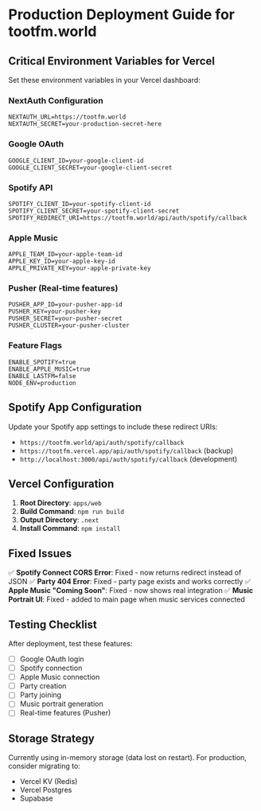 # Production Deployment Guide for tootfm.world

## Critical Environment Variables for Vercel

Set these environment variables in your Vercel dashboard:

### NextAuth Configuration
```
NEXTAUTH_URL=https://tootfm.world
NEXTAUTH_SECRET=your-production-secret-here
```

### Google OAuth
```
GOOGLE_CLIENT_ID=your-google-client-id
GOOGLE_CLIENT_SECRET=your-google-client-secret
```

### Spotify API
```
SPOTIFY_CLIENT_ID=your-spotify-client-id
SPOTIFY_CLIENT_SECRET=your-spotify-client-secret
SPOTIFY_REDIRECT_URI=https://tootfm.world/api/auth/spotify/callback
```

### Apple Music
```
APPLE_TEAM_ID=your-apple-team-id
APPLE_KEY_ID=your-apple-key-id
APPLE_PRIVATE_KEY=your-apple-private-key
```

### Pusher (Real-time features)
```
PUSHER_APP_ID=your-pusher-app-id
PUSHER_KEY=your-pusher-key
PUSHER_SECRET=your-pusher-secret
PUSHER_CLUSTER=your-pusher-cluster
```

### Feature Flags
```
ENABLE_SPOTIFY=true
ENABLE_APPLE_MUSIC=true
ENABLE_LASTFM=false
NODE_ENV=production
```

## Spotify App Configuration

Update your Spotify app settings to include these redirect URIs:
- `https://tootfm.world/api/auth/spotify/callback`
- `https://tootfm.vercel.app/api/auth/spotify/callback` (backup)
- `http://localhost:3000/api/auth/spotify/callback` (development)

## Vercel Configuration

1. **Root Directory**: `apps/web`
2. **Build Command**: `npm run build`
3. **Output Directory**: `.next`
4. **Install Command**: `npm install`

## Fixed Issues

✅ **Spotify Connect CORS Error**: Fixed - now returns redirect instead of JSON
✅ **Party 404 Error**: Fixed - party page exists and works correctly
✅ **Apple Music "Coming Soon"**: Fixed - now shows real integration
✅ **Music Portrait UI**: Fixed - added to main page when music services connected

## Testing Checklist

After deployment, test these features:
- [ ] Google OAuth login
- [ ] Spotify connection
- [ ] Apple Music connection
- [ ] Party creation
- [ ] Party joining
- [ ] Music portrait generation
- [ ] Real-time features (Pusher)

## Storage Strategy

Currently using in-memory storage (data lost on restart).
For production, consider migrating to:
- Vercel KV (Redis)
- Vercel Postgres
- Supabase
